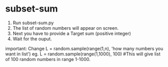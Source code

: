 # subset-sum
1) Run subset-sum.py
2) The list of random numbers will appear on screen.
3) Next you have to provide a Target sum (positive integer)
4) Wait for the ouput.

important: Change L = random.sample(range(1,n), 'how many numbers you want in list')
eg. L = random.sample(range(1,1000), 100)     #This will give list of 100 random numbers in range 1-1000. 
